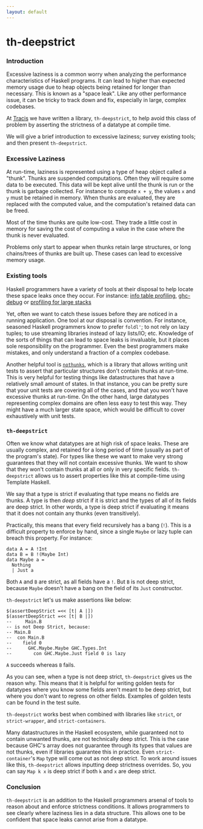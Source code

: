 ```yaml
---
layout: default
---
```


# th-deepstrict

### Introduction

Excessive laziness is a common worry when analyzing the performance characteristics of Haskell programs. 
It can lead to higher than expected memory usage due to heap objects being retained for longer than necessary.
This is known as a "space leak". 
Like any other performance issue, it can be tricky to track down and fix, especially in large, complex codebases.

At [Tracis](https://tracsis.com) we have written a library, `th-deepstrict`, to help avoid this class of problem by asserting the strictness of a datatype at compile time.

We will give a brief introduction to excessive laziness; survey existing tools; and then present `th-deepstrict`.

### Excessive Laziness

At run-time, laziness is represented using a type of heap object called a "thunk". 
Thunks are suspended computations. Often they will require some data to be executed. 
This data will be kept alive until the thunk is run or the thunk is garbage collected. 
For instance to compute `x + y`, the values `x` and `y` must be retained in memory.
When thunks are evaluated, they are replaced with the computed value, 
and the computation's retained data can be freed. 

Most of the time thunks are quite low-cost. They trade a little cost in memory for saving
the cost of computing a value in the case where the thunk is never evaluated.

Problems only start to appear when thunks retain large structures, or long chains/trees of thunks are built up.
These cases can lead to excessive memory usage.

### Existing tools
Haskell programmers have a variety of tools at their disposal to help locate these space leaks 
once they occur. For instance: 
[info table profiling](https://well-typed.com/blog/2021/01/first-look-at-hi-profiling-mode/), [ghc-debug](https://ghc.gitlab.haskell.org/ghc-debug/) or [profiling for large stacks](https://neilmitchell.blogspot.com/2015/09/detecting-space-leaks.html)

Yet, often we want to catch these issues before they are noticed in a running application.
One tool at our disposal is convention. For instance, seasoned Haskell programmers know to prefer `foldl'`; to not rely on lazy tuples; to use streaming libraries instead of lazy lists/IO; etc. Knowledge of the sorts of things that can lead to space leaks is invaluable, but it places sole responsibility on the programmer.
Even the best programmers make mistakes, and only understand a fraction of a complex codebase.

Another helpful tool is [`nothunks`](https://hackage.haskell.org/package/nothunks), which is a library that allows writing unit tests to assert that particular structures don't contain thunks at run-time. This is very helpful for testing things like datastructures that have a relatively small amount of states. 
In that instance, you can be pretty sure that your unit tests are covering all of the cases, and that you won't have excessive thunks at run-time. 
On the other hand, large datatypes representing complex domains are often less easy to test this way. They might have a much larger state space, which would be difficult to cover exhaustively with unit tests.

### `th-deepstrict`

Often we know what datatypes are at high risk of space leaks. These are usually complex, and retained for a long period of time (usually as part of the program's state).
For types like these we want to make very strong guarantees that they will not contain excessive thunks. We want to show that they won't contain thunks at all or only in very specific fields. `th-deepstrict` allows us to assert properties like this at compile-time using Template Haskell.

We say that a type is strict if evaluating that type means no fields are thunks. A type is then *deep* strict if it is strict and the types of all of its fields are deep strict.
In other words, a type is deep strict if evaluating it means that it does not contain any thunks (even transitively).

Practically, this means that every field recursively has a bang (`!`). This is a difficult property to enforce by hand, since a single `Maybe` or lazy tuple can breach this property. For instance:
```
data A = A !Int
data B = B !(Maybe Int)
data Maybe a = 
  Nothing
  | Just a
```
Both `A` and `B` are strict, as all fields have a `!`. But `B` is not deep strict, because `Maybe` doesn't have a bang on the field of its `Just` constructor.

`th-deepstrict` let's us make assertions like below:
```
$(assertDeepStrict =<< [t| A |])
$(assertDeepStrict =<< [t| B |])
--     Main.B
-- is not Deep Strict, because:
-- Main.B
--  con Main.B
--    field 0
--      GHC.Maybe.Maybe GHC.Types.Int 
--        con GHC.Maybe.Just field 0 is lazy
```
`A` succeeds whereas `B` fails. 

As you can see, when a type is not deep strict, `th-deepstrict` gives us the reason why.
This means that it is helpful for writing golden tests for datatypes where you know some fields aren't meant to be deep strict, but where you don't want to regress on other fields.
Examples of golden tests can be found in the test suite.

`th-deepstrict` works best when combined with libraries like `strict`, or `strict-wrapper`, and `strict-containers`.

Many datastructures in the Haskell ecosystem, while guaranteed not to contain unwanted thunks, are not technically deep strict.
This is the case because GHC's array does not guarantee through its types that values are not thunks, even if libraries guarantee this in practice.
Even `strict-container`'s `Map` type will come out as not deep strict. To work around issues like this, `th-deepstrict` allows inputting deep strictness overrides.
So, you can say `Map k x` is deep strict if both `k` and `x` are deep strict.

### Conclusion

`th-deepstrict` is an addition to the Haskell programmers arsenal of tools to reason about and enforce strictness conditions.
It allows programmers to see clearly where laziness lies in a data structure. 
This allows one to be confident that space leaks cannot arise from a datatype.
